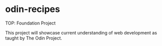 # odin-recipes
TOP: Foundation Project

This project will showcase current understanding of web development as taught by The Odin Project. 
